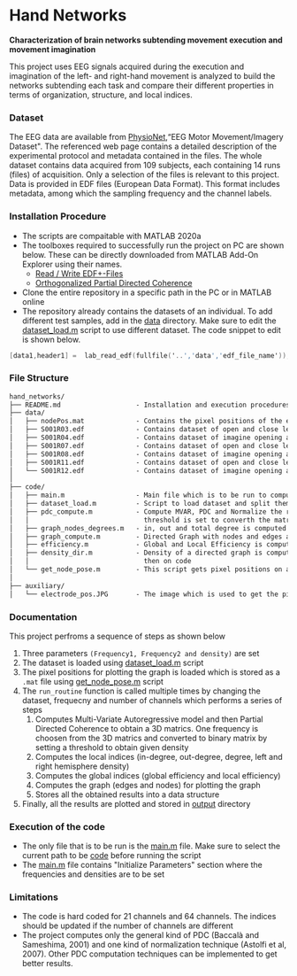 # Hand Networks
**Characterization of brain networks subtending movement execution and  movement imagination**

This project uses EEG signals acquired during the execution and imagination of the left- and right-hand movement is analyzed to build the networks subtending each task and compare their different properties in terms of organization, structure, and local indices.

### Dataset
The EEG data are available from [PhysioNet](https://physionet.org/content/eegmmidb/1.0.0/),“EEG Motor Movement/Imagery Dataset". The referenced web page contains a detailed description of the experimental protocol and metadata contained in the files. The whole dataset contains data acquired from 109 subjects, each containing 14 runs (files) of acquisition. Only a selection of the files is relevant to this project. Data is provided in EDF files (European Data Format). This format includes metadata, among which the sampling frequency and the channel labels.

### Installation Procedure
- The scripts are compaitable with MATLAB 2020a
- The toolboxes required to successfully run the project on PC are shown below. These can be directly downloaded from MATLAB Add-On Explorer using their names.
	- [Read / Write EDF+-Files](https://www.mathworks.com/matlabcentral/fileexchange/36530-read-write-edf-files)
	- [Orthogonalized Partial Directed Coherence](https://www.mathworks.com/matlabcentral/fileexchange/45223-orthogonalized-partial-directed-coherence-measuring-time-varying-interactions-within-eeg-channels)
- Clone the entire repository in a specific path in the PC or in MATLAB online
- The repository already contains the datasets of an individual. To add different test samples, add in the [data](data/) directory. Make sure to edit the [dataset_load.m](code/dataset_load.m) script to use different dataset. The code snippet to edit is shown below. 
```objective-c
[data1,header1] =  lab_read_edf(fullfile('..','data','edf_file_name'));
```

### File Structure
```txt
hand_networks/
├── README.md                   - Installation and execution procedures, description of code modules and ouput
├── data/
│   ├── nodePos.mat             - Contains the pixel positions of the electrodes used to plot graph 
│   ├── S001R03.edf             - Contains dataset of open and close left or right fist (LHM, RHM)
│   ├── S001R04.edf             - Contains dataset of imagine opening and closing left or right fist (LHI, RHI)
│   ├── S001R07.edf             - Contains dataset of open and close left or right fist (LHM, RHM)
│   ├── S001R08.edf             - Contains dataset of imagine opening and closing left or right fist (LHI, RHI)
│   ├── S001R11.edf             - Contains dataset of open and close left or right fist (LHM, RHM)
│   └── S001R12.edf             - Contains dataset of imagine opening and closing left or right fist (LHI, RHI)
│
├── code/
│   ├── main.m                  - Main file which is to be run to compute the entire routine
│   ├── dataset_load.m          - Script to load dataset and split them into four set LHM, LHI, RHM and RHI          
│   ├── pdc_compute.m           - Compute MVAR, PDC and Normalize the result. One frequency is choosen and
│   │                             threshold is set to converth the matrix to binary with given density
│   ├── graph_nodes_degrees.m   - in, out and total degree is computed along with left and right hemisphere density
│   ├── graph_compute.m         - Directed Graph with nodes and edges are computed which is used to plot the results
│   ├── efficiency.m            - Global and Local Efficiency is computed in this script
│   ├── density_dir.m           - Density of a directed graph is computed. Kept seperate because it is used in more
│   │                             then on code
│   └── get_node_pose.m         - This script gets pixel positions on an image which are used to plot the graph
│
├── auxiliary/
│   └── electrode_pos.JPG       - The image which is used to get the pixel position (obtained from PhusioNet)
```

### Documentation
This project perfroms a sequence of steps as shown below
1. Three parameters `(Frequency1, Frequency2 and density)` are set
2. The dataset is loaded using [dataset_load.m](code/dataset_load.m) script
3. The pixel positions for plotting the graph is loaded which is stored as a `.mat` file using [get_node_pose.m](code/get_node_pose.m) script 
4. The `run_routine` function is called multiple times by changing the dataset, frequecny and number of channels which performs a series of steps
   1. Computes Multi-Variate Autoregressive model and then Partial Directed Coherence to obtain a 3D matrics. One frequency is choosen from the 3D matrics and converted to binary matrix by setting a threshold to obtain given density
   2. Computes the local indices (in-degree, out-degree, degree, left and right hemisphere density)
   3. Computes the global indices (global efficiency and local efficiency)
   4. Computes the graph (edges and nodes) for plotting the graph
   5. Stores all the obtained results into a data structure
5. Finally, all the results are plotted and stored in [output](output/) directory

### Execution of the code
- The only file that is to be run is the [main.m](code/main.m) file. Make sure to select the current path to be [code](code/) before running the script
- The [main.m](code/main.m) file contains "Initialize Parameters" section where the frequencies and densities are to be set 

### Limitations
- The code is hard coded for 21 channels and 64 channels. The indices should be updated if the number of channels are different
- The project computes only the general kind of PDC (Baccalà and Sameshima, 2001) and one kind of normalization technique (Astolfi et al, 2007). Other PDC computation techniques can be implemented to get better results. 
